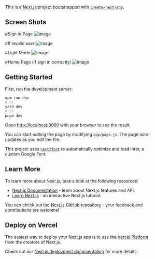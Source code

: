 This is a [Next.js](https://nextjs.org/) project bootstrapped with [`create-next-app`](https://github.com/vercel/next.js/tree/canary/packages/create-next-app).

## Screen Shots
#Sign In Page
![image](https://github.com/muhammet-celik-90/next-auth/assets/111661381/bce642a8-930c-4adf-802b-5ca1fc7990bb)

#If invalid user
![image](https://github.com/muhammet-celik-90/next-auth/assets/111661381/e771c057-87af-4d99-aeff-c6c89a64aff5)

#Light Mode
![image](https://github.com/muhammet-celik-90/next-auth/assets/111661381/43eca550-11be-4623-86d6-549b8043cfa8)

#Home Page (if sign in correctly)
![image](https://github.com/muhammet-celik-90/next-auth/assets/111661381/9fe91cc1-b8da-4edf-a0e5-da4cfd5874d4)






## Getting Started

First, run the development server:

```bash
npm run dev
# or
yarn dev
# or
pnpm dev
```

Open [http://localhost:3000](http://localhost:3000) with your browser to see the result.

You can start editing the page by modifying `app/page.js`. The page auto-updates as you edit the file.

This project uses [`next/font`](https://nextjs.org/docs/basic-features/font-optimization) to automatically optimize and load Inter, a custom Google Font.

## Learn More

To learn more about Next.js, take a look at the following resources:

- [Next.js Documentation](https://nextjs.org/docs) - learn about Next.js features and API.
- [Learn Next.js](https://nextjs.org/learn) - an interactive Next.js tutorial.

You can check out [the Next.js GitHub repository](https://github.com/vercel/next.js/) - your feedback and contributions are welcome!

## Deploy on Vercel

The easiest way to deploy your Next.js app is to use the [Vercel Platform](https://vercel.com/new?utm_medium=default-template&filter=next.js&utm_source=create-next-app&utm_campaign=create-next-app-readme) from the creators of Next.js.

Check out our [Next.js deployment documentation](https://nextjs.org/docs/deployment) for more details.

